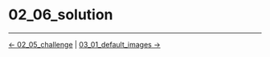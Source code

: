 # 02_06_solution


<!-- FooterStart -->
---
[← 02_05_challenge](../02_05_challenge/README.md) | [03_01_default_images →](../../ch3_build_envs/03_01_default_images/README.md)
<!-- FooterEnd -->
